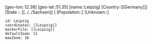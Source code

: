 ﻿---
location: [51.35,12.38]
mapzoom: [7,12] 
mapmarker: city 
type: City
tags:
- geo/City


SpocWebEntityId: 31925
isDeleted: false
confidential: public

---
[geo-lon::12.38]
[geo-lat::51.35]
[name::Leipzig]
[Country::[[Germany]]]
[State :: [[../../Sachsen]] ]
[Population::]
[Unknown::]


```leaflet
id: Leipzig
coordinates: [[Leipzig]]
markerFile: [[Leipzig]]
defaultZoom: 11 
maxZoom: 18
```
